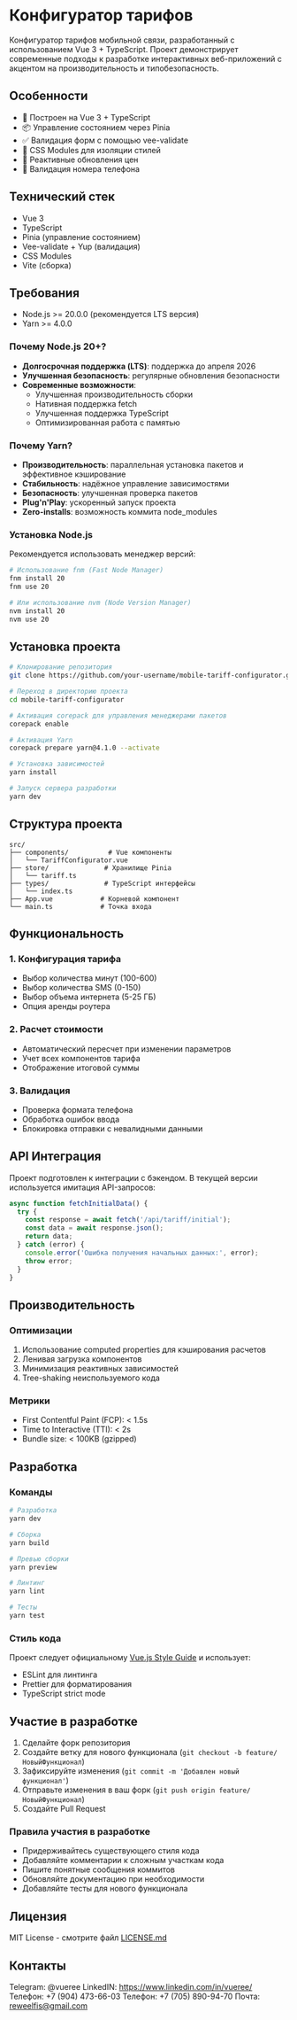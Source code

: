 # Конфигуратор тарифов

Конфигуратор тарифов мобильной связи, разработанный с использованием Vue 3 + TypeScript. Проект демонстрирует современные подходы к разработке интерактивных веб-приложений с акцентом на производительность и типобезопасность.

## Особенности

- 🚀 Построен на Vue 3 + TypeScript
- 📦 Управление состоянием через Pinia
- ✅ Валидация форм с помощью vee-validate
- 🎨 CSS Modules для изоляции стилей
- 🔄 Реактивные обновления цен
- 📱 Валидация номера телефона

## Технический стек

- Vue 3
- TypeScript
- Pinia (управление состоянием)
- Vee-validate + Yup (валидация)
- CSS Modules
- Vite (сборка)

## Требования

- Node.js >= 20.0.0 (рекомендуется LTS версия)
- Yarn >= 4.0.0

### Почему Node.js 20+?

- **Долгосрочная поддержка (LTS)**: поддержка до апреля 2026
- **Улучшенная безопасность**: регулярные обновления безопасности
- **Современные возможности**:
  - Улучшенная производительность сборки
  - Нативная поддержка fetch
  - Улучшенная поддержка TypeScript
  - Оптимизированная работа с памятью

### Почему Yarn?

- **Производительность**: параллельная установка пакетов и эффективное кэширование
- **Стабильность**: надёжное управление зависимостями
- **Безопасность**: улучшенная проверка пакетов
- **Plug'n'Play**: ускоренный запуск проекта
- **Zero-installs**: возможность коммита node_modules

### Установка Node.js

Рекомендуется использовать менеджер версий:

```bash
# Использование fnm (Fast Node Manager)
fnm install 20
fnm use 20

# Или использование nvm (Node Version Manager)
nvm install 20
nvm use 20
```

## Установка проекта

```bash
# Клонирование репозитория
git clone https://github.com/your-username/mobile-tariff-configurator.git

# Переход в директорию проекта
cd mobile-tariff-configurator

# Активация corepack для управления менеджерами пакетов
corepack enable

# Активация Yarn
corepack prepare yarn@4.1.0 --activate

# Установка зависимостей
yarn install

# Запуск сервера разработки
yarn dev
```

## Структура проекта

```
src/
├── components/          # Vue компоненты
│   └── TariffConfigurator.vue
├── store/              # Хранилище Pinia
│   └── tariff.ts
├── types/              # TypeScript интерфейсы
│   └── index.ts
├── App.vue            # Корневой компонент
└── main.ts            # Точка входа
```

## Функциональность

### 1. Конфигурация тарифа
- Выбор количества минут (100-600)
- Выбор количества SMS (0-150)
- Выбор объема интернета (5-25 ГБ)
- Опция аренды роутера

### 2. Расчет стоимости
- Автоматический пересчет при изменении параметров
- Учет всех компонентов тарифа
- Отображение итоговой суммы

### 3. Валидация
- Проверка формата телефона
- Обработка ошибок ввода
- Блокировка отправки с невалидными данными

## API Интеграция

Проект подготовлен к интеграции с бэкендом. В текущей версии используется имитация API-запросов:

```typescript
async function fetchInitialData() {
  try {
    const response = await fetch('/api/tariff/initial');
    const data = await response.json();
    return data;
  } catch (error) {
    console.error('Ошибка получения начальных данных:', error);
    throw error;
  }
}
```

## Производительность

### Оптимизации
1. Использование computed properties для кэширования расчетов
2. Ленивая загрузка компонентов
3. Минимизация реактивных зависимостей
4. Tree-shaking неиспользуемого кода

### Метрики
- First Contentful Paint (FCP): < 1.5s
- Time to Interactive (TTI): < 2s
- Bundle size: < 100KB (gzipped)

## Разработка

### Команды

```bash
# Разработка
yarn dev

# Сборка
yarn build

# Превью сборки
yarn preview

# Линтинг
yarn lint

# Тесты
yarn test
```

### Стиль кода

Проект следует официальному [Vue.js Style Guide](https://vuejs.org/style-guide/) и использует:
- ESLint для линтинга
- Prettier для форматирования
- TypeScript strict mode

## Участие в разработке

1. Сделайте форк репозитория
2. Создайте ветку для нового функционала (`git checkout -b feature/НовыйФункционал`)
3. Зафиксируйте изменения (`git commit -m 'Добавлен новый функционал'`)
4. Отправьте изменения в ваш форк (`git push origin feature/НовыйФункционал`)
5. Создайте Pull Request

### Правила участия в разработке

- Придерживайтесь существующего стиля кода
- Добавляйте комментарии к сложным участкам кода
- Пишите понятные сообщения коммитов
- Обновляйте документацию при необходимости
- Добавляйте тесты для нового функционала

## Лицензия

MIT License - смотрите файл [LICENSE.md](LICENSE.md)

## Контакты

Telegram: @vueree
LinkedIN: https://www.linkedin.com/in/vueree/
Телефон: +7 (904) 473-66-03
Телефон: +7 (705) 890-94-70
Почта: reweelfis@gmail.com
